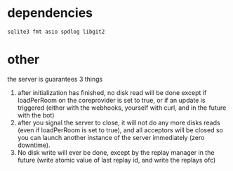 # dependencies
`sqlite3 fmt asio spdlog libgit2`

# other
the server is guarantees 3 things
1) after initialization has finished, no disk read will be done except if loadPerRoom on the coreprovider is set to true, or if an update is triggered (either with the webhooks, yourself with curl, and in the future with the bot)
2) after you signal the server to close, it will not do any more disks reads (even if loadPerRoom is set to true), and all acceptors will be closed so you can launch another instance of the server immediately (zero downtime).
3) No disk write will ever be done, except by the replay manager in the future (write atomic value of last replay id, and write the replays ofc)
